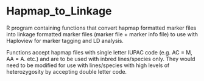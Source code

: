 # Hapmap_to_Linkage
R program containing functions that convert hapmap formatted marker files into linkage formatted marker files (marker file + marker info file) to use with Haploview for marker tagging and LD analysis.

Functions accept hapmap files with single letter IUPAC code (e.g. AC = M, AA = A. etc.) and are to be used with inbred lines/species only. They would need to be modified for use with lines/species with high levels of heterozygosity by accepting double letter code. 
